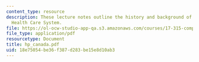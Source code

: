 ```yaml
---
content_type: resource
description: These lecture notes outline the history and background of the Canadian
  Health Care System.
file: https://ol-ocw-studio-app-qa.s3.amazonaws.com/courses/17-315-comparative-health-policy-fall-2004/18e75054be36f387d283be15e8d10ab3_hp_canada.pdf
file_type: application/pdf
resourcetype: Document
title: hp_canada.pdf
uid: 18e75054-be36-f387-d283-be15e8d10ab3
---
```

